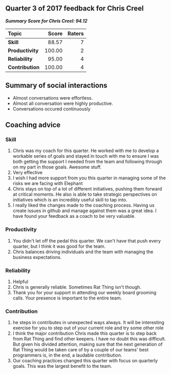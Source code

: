 ## Quarter 3 of 2017 feedback for Chris Creel
__*Summary Score for Chris Creel: 94.12*__

|Topic|Score|Raters|
|:---|---:|---:|
|**Skill**|88.57|7|
|**Productivity**|100.00|2|
|**Reliability**|95.00|4|
|**Contribution**|100.00|4|




## Summary of social interactions

   * Almost conversations were effortless.
   * Almost all conversation were highly productive.
   * Conversations occured continuously

## Coaching advice
### Skill
1) Chris was my coach for this quarter. He worked with me to develop a workable series of goals and stayed in touch with me to ensure I was both getting the support I needed from the team and following through on my part in those goals. Awesome stuff.
2) Very effective
3) I wish I had more support from you this quarter in managing some of the risks we are facing with Elephant
4) Chris stays on top of a lot of different initiatives, pushing them forward at critical moments.  He also is able to take strategic perspectives on initiatives which is an incredibly useful skill to tap into.
5) I really liked the changes made to the coaching process. Having us create issues in github and manage against them was a great idea. I have found your feedback as a coach to be very valuable.
### Productivity
1) You didn't let off the pedal this quarter.  We can't have that push every quarter, but I think it was good for the team.
2) Chris balances driving individuals and the team with managing the business expectations.
### Reliability
1) Helpful
2) Chris is generally reliable. Sometimes Rat Thing isn't though.
3) Thank you for your support in attending our weekly board grooming calls.  Your presence is important to the entire team.
### Contribution
1) he steps in contributes in unexpected ways always. It will be interesting exercise for you to step out of your current role and try some other role
2) I think the major contribution Chris made this quarter is to step back from Rat Thing and find other keepers.  I have no doubt this was difficult.  But given his divided attention, making sure that the next generation of Rat Thing would be taken care of by a couple of our teams' best programmers is, in the end, a laudable contribution.
3) Our coaching practices changed this quarter with focus on quarterly goals.  This was the largest benefit to the team.
